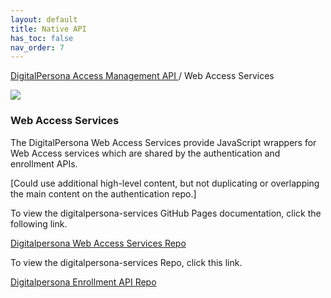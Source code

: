 ```yaml
---
layout: default
title: Native API
has_toc: false
nav_order: 7
---
```


[DigitalPersona Access Management API ](https://lenhodgeman.github.io/digitalpersona-access-management-api/)/ Web Access Services  

![](assets/HID-logo.png)  

### Web Access Services  

The DigitalPersona Web Access Services provide JavaScript wrappers for Web Access services which are shared by the authentication and enrollment APIs.

[Could use additional high-level content, but not duplicating or overlapping the main content on the authentication repo.]

To view the digitalpersona-services GitHub Pages documentation, click the following link.

[Digitalpersona Web Access Services Repo](https://lenhodgeman.github.io/digitalpersona-services/)

To view the digitalpersona-services Repo, click this link.

[Digitalpersona Enrollment API Repo](https://github.com/LenHodgeman/digitalpersona-services/)
